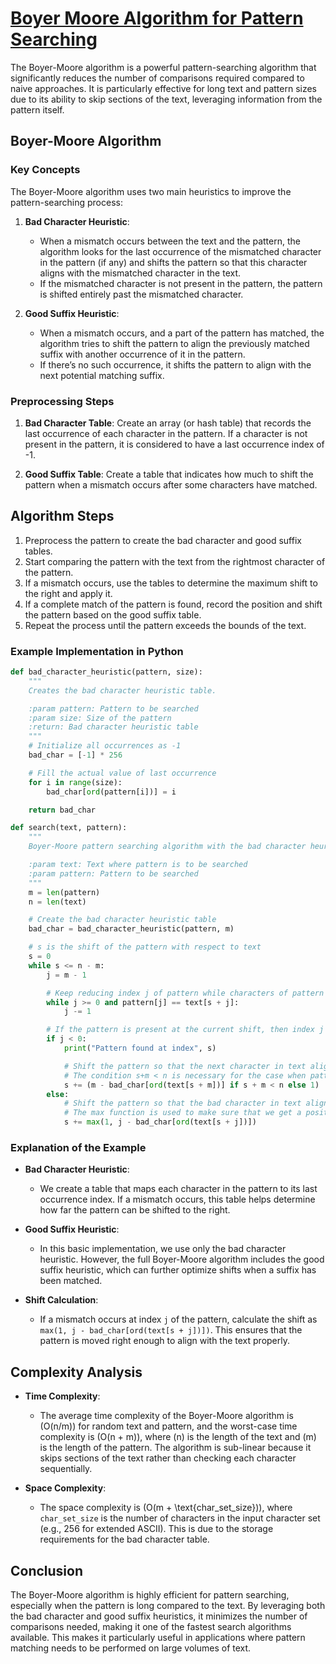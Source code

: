 # [Boyer Moore Algorithm for Pattern Searching](https://www.geeksforgeeks.org/boyer-moore-algorithm-for-pattern-searching/)

The Boyer-Moore algorithm is a powerful pattern-searching algorithm that significantly reduces the number of comparisons required compared to naive approaches. It is particularly effective for long text and pattern sizes due to its ability to skip sections of the text, leveraging information from the pattern itself.

## Boyer-Moore Algorithm

### Key Concepts

The Boyer-Moore algorithm uses two main heuristics to improve the pattern-searching process:

1. **Bad Character Heuristic**: 
   - When a mismatch occurs between the text and the pattern, the algorithm looks for the last occurrence of the mismatched character in the pattern (if any) and shifts the pattern so that this character aligns with the mismatched character in the text.
   - If the mismatched character is not present in the pattern, the pattern is shifted entirely past the mismatched character.

2. **Good Suffix Heuristic**:
   - When a mismatch occurs, and a part of the pattern has matched, the algorithm tries to shift the pattern to align the previously matched suffix with another occurrence of it in the pattern.
   - If there’s no such occurrence, it shifts the pattern to align with the next potential matching suffix.

### Preprocessing Steps

1. **Bad Character Table**: Create an array (or hash table) that records the last occurrence of each character in the pattern. If a character is not present in the pattern, it is considered to have a last occurrence index of -1.

2. **Good Suffix Table**: Create a table that indicates how much to shift the pattern when a mismatch occurs after some characters have matched.

## Algorithm Steps

1. Preprocess the pattern to create the bad character and good suffix tables.
2. Start comparing the pattern with the text from the rightmost character of the pattern.
3. If a mismatch occurs, use the tables to determine the maximum shift to the right and apply it.
4. If a complete match of the pattern is found, record the position and shift the pattern based on the good suffix table.
5. Repeat the process until the pattern exceeds the bounds of the text.

### Example Implementation in Python

```python
def bad_character_heuristic(pattern, size):
    """
    Creates the bad character heuristic table.

    :param pattern: Pattern to be searched
    :param size: Size of the pattern
    :return: Bad character heuristic table
    """
    # Initialize all occurrences as -1
    bad_char = [-1] * 256

    # Fill the actual value of last occurrence
    for i in range(size):
        bad_char[ord(pattern[i])] = i

    return bad_char

def search(text, pattern):
    """
    Boyer-Moore pattern searching algorithm with the bad character heuristic.

    :param text: Text where pattern is to be searched
    :param pattern: Pattern to be searched
    """
    m = len(pattern)
    n = len(text)

    # Create the bad character heuristic table
    bad_char = bad_character_heuristic(pattern, m)

    # s is the shift of the pattern with respect to text
    s = 0
    while s <= n - m:
        j = m - 1

        # Keep reducing index j of pattern while characters of pattern and text are matching at this shift s
        while j >= 0 and pattern[j] == text[s + j]:
            j -= 1

        # If the pattern is present at the current shift, then index j will become -1 after the above loop
        if j < 0:
            print("Pattern found at index", s)

            # Shift the pattern so that the next character in text aligns with the last occurrence of it in pattern.
            # The condition s+m < n is necessary for the case when pattern occurs at the end of text
            s += (m - bad_char[ord(text[s + m])] if s + m < n else 1)
        else:
            # Shift the pattern so that the bad character in text aligns with the last occurrence of it in pattern.
            # The max function is used to make sure that we get a positive shift.
            s += max(1, j - bad_char[ord(text[s + j])])
```

### Explanation of the Example

- **Bad Character Heuristic**:
  - We create a table that maps each character in the pattern to its last occurrence index. If a mismatch occurs, this table helps determine how far the pattern can be shifted to the right.

- **Good Suffix Heuristic**:
  - In this basic implementation, we use only the bad character heuristic. However, the full Boyer-Moore algorithm includes the good suffix heuristic, which can further optimize shifts when a suffix has been matched.

- **Shift Calculation**:
  - If a mismatch occurs at index `j` of the pattern, calculate the shift as `max(1, j - bad_char[ord(text[s + j])])`. This ensures that the pattern is moved right enough to align with the text properly.

## Complexity Analysis

- **Time Complexity**: 
  - The average time complexity of the Boyer-Moore algorithm is \(O(n/m)\) for random text and pattern, and the worst-case time complexity is \(O(n + m)\), where \(n\) is the length of the text and \(m\) is the length of the pattern. The algorithm is sub-linear because it skips sections of the text rather than checking each character sequentially.

- **Space Complexity**:
  - The space complexity is \(O(m + \text{char\_set\_size})\), where `char_set_size` is the number of characters in the input character set (e.g., 256 for extended ASCII). This is due to the storage requirements for the bad character table.

## Conclusion

The Boyer-Moore algorithm is highly efficient for pattern searching, especially when the pattern is long compared to the text. By leveraging both the bad character and good suffix heuristics, it minimizes the number of comparisons needed, making it one of the fastest search algorithms available. This makes it particularly useful in applications where pattern matching needs to be performed on large volumes of text.
